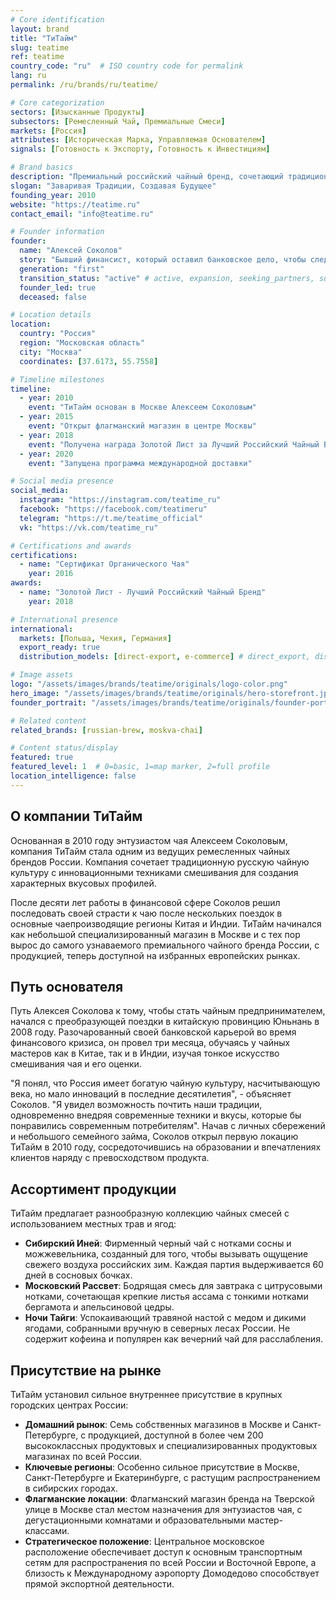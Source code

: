 ```yaml
---
# Core identification
layout: brand
title: "ТиТайм"
slug: teatime
ref: teatime
country_code: "ru"  # ISO country code for permalink
lang: ru
permalink: /ru/brands/ru/teatime/

# Core categorization
sectors: [Изысканные Продукты]
subsectors: [Ремесленный Чай, Премиальные Смеси]
markets: [Россия]
attributes: [Историческая Марка, Управляемая Основателем]
signals: [Готовность к Экспорту, Готовность к Инвестициям]

# Brand basics
description: "Премиальный российский чайный бренд, сочетающий традиционные техники с современными вкусами."
slogan: "Заваривая Традиции, Создавая Будущее"
founding_year: 2010
website: "https://teatime.ru"
contact_email: "info@teatime.ru"

# Founder information
founder:
  name: "Алексей Соколов"
  story: "Бывший финансист, который оставил банковское дело, чтобы следовать своей страсти к чаю после изучения традиционных техник смешивания в Китае и Индии."
  generation: "first"
  transition_status: "active" # active, expansion, seeking_partners, succession
  founder_led: true
  deceased: false

# Location details
location:
  country: "Россия"
  region: "Московская область"
  city: "Москва"
  coordinates: [37.6173, 55.7558]

# Timeline milestones
timeline:
  - year: 2010
    event: "ТиТайм основан в Москве Алексеем Соколовым"
  - year: 2015
    event: "Открыт флагманский магазин в центре Москвы"
  - year: 2018
    event: "Получена награда Золотой Лист за Лучший Российский Чайный Бренд"
  - year: 2020
    event: "Запущена программа международной доставки"

# Social media presence
social_media:
  instagram: "https://instagram.com/teatime_ru"
  facebook: "https://facebook.com/teatimeru"
  telegram: "https://t.me/teatime_official"
  vk: "https://vk.com/teatime_ru"

# Certifications and awards
certifications:
  - name: "Сертификат Органического Чая"
    year: 2016
awards:
  - name: "Золотой Лист - Лучший Российский Чайный Бренд"
    year: 2018

# International presence
international:
  markets: [Польша, Чехия, Германия]
  export_ready: true
  distribution_models: [direct-export, e-commerce] # direct_export, distributors, e_commerce, franchise, joint_venture

# Image assets
logo: "/assets/images/brands/teatime/originals/logo-color.png"
hero_image: "/assets/images/brands/teatime/originals/hero-storefront.jpg"
founder_portrait: "/assets/images/brands/teatime/originals/founder-portrait.jpg"

# Related content
related_brands: [russian-brew, moskva-chai]

# Content status/display
featured: true
featured_level: 1  # 0=basic, 1=map marker, 2=full profile
location_intelligence: false
---
```


## О компании ТиТайм

Основанная в 2010 году энтузиастом чая Алексеем Соколовым, компания ТиТайм стала одним из ведущих ремесленных чайных брендов России. Компания сочетает традиционную русскую чайную культуру с инновационными техниками смешивания для создания характерных вкусовых профилей.

После десяти лет работы в финансовой сфере Соколов решил последовать своей страсти к чаю после нескольких поездок в основные чаепроизводящие регионы Китая и Индии. ТиТайм начинался как небольшой специализированный магазин в Москве и с тех пор вырос до самого узнаваемого премиального чайного бренда России, с продукцией, теперь доступной на избранных европейских рынках.

## Путь основателя

Путь Алексея Соколова к тому, чтобы стать чайным предпринимателем, начался с преобразующей поездки в китайскую провинцию Юньнань в 2008 году. Разочарованный своей банковской карьерой во время финансового кризиса, он провел три месяца, обучаясь у чайных мастеров как в Китае, так и в Индии, изучая тонкое искусство смешивания чая и его оценки.

"Я понял, что Россия имеет богатую чайную культуру, насчитывающую века, но мало инноваций в последние десятилетия", - объясняет Соколов. "Я увидел возможность почтить наши традиции, одновременно внедряя современные техники и вкусы, которые бы понравились современным потребителям". Начав с личных сбережений и небольшого семейного займа, Соколов открыл первую локацию ТиТайм в 2010 году, сосредоточившись на образовании и впечатлениях клиентов наряду с превосходством продукта.

## Ассортимент продукции

ТиТайм предлагает разнообразную коллекцию чайных смесей с использованием местных трав и ягод:

- **Сибирский Иней**: Фирменный черный чай с нотками сосны и можжевельника, созданный для того, чтобы вызывать ощущение свежего воздуха российских зим. Каждая партия выдерживается 60 дней в сосновых бочках.
- **Московский Рассвет**: Бодрящая смесь для завтрака с цитрусовыми нотками, сочетающая крепкие листья ассама с тонкими нотками бергамота и апельсиновой цедры.
- **Ночи Тайги**: Успокаивающий травяной настой с медом и дикими ягодами, собранными вручную в северных лесах России. Не содержит кофеина и популярен как вечерний чай для расслабления.

## Присутствие на рынке

ТиТайм установил сильное внутреннее присутствие в крупных городских центрах России:

- **Домашний рынок**: Семь собственных магазинов в Москве и Санкт-Петербурге, с продукцией, доступной в более чем 200 высококлассных продуктовых и специализированных продуктовых магазинах по всей России.
- **Ключевые регионы**: Особенно сильное присутствие в Москве, Санкт-Петербурге и Екатеринбурге, с растущим распространением в сибирских городах.
- **Флагманские локации**: Флагманский магазин бренда на Тверской улице в Москве стал местом назначения для энтузиастов чая, с дегустационными комнатами и образовательными мастер-классами.
- **Стратегическое положение**: Центральное московское расположение обеспечивает доступ к основным транспортным сетям для распространения по всей России и Восточной Европе, а близость к Международному аэропорту Домодедово способствует прямой экспортной деятельности.